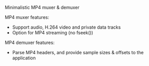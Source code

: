 Minimalistic MP4 muxer & demuxer

MP4 muxer features:
- Support audio, H.264 video and private data tracks
- Option for MP4 streaming (no fseek())

MP4 demuxer features:
- Parse MP4 headers, and provide sample sizes & offsets to the application
